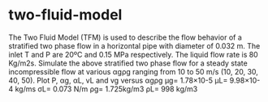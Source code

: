 # two-fluid-model

The Two Fluid Model (TFM) is used to describe the flow behavior of a stratified two phase flow in a horizontal pipe with diameter of 0.032 m. The inlet T and P are 20ºC and 0.15 MPa respectively. The liquid flow rate is 80 Kg/m2s. Simulate the above stratified two phase flow for a steady state incompressible flow at various αgρg ranging from 10 to 50 m/s (10, 20, 30, 40, 50). Plot P, αg, αL, vL and vg versus αgρg 
μg= 1.78×10-5 μL= 9.98×10-4 kg/ms σL= 0.073 N/m ρg= 1.725kg/m3
ρL= 998 kg/m3

